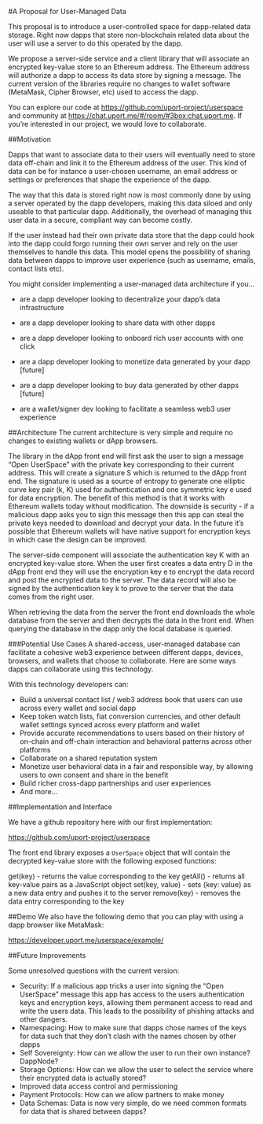 #A Proposal for User-Managed Data

This proposal is to introduce a user-controlled space for dapp-related data storage. Right now dapps that store non-blockchain related data about the user will use a server to do this operated by the dapp.

We propose a server-side service and a client library that will associate an encrypted key-value store to an Ethereum address. The Ethereum address will authorize a dapp to access its data store by signing a message. The current version of the libraries require no changes to wallet software (MetaMask, Cipher Browser, etc) used to access the dapp.

You can explore our code at https://github.com/uport-project/userspace and community at https://chat.uport.me/#/room/#3box:chat.uport.me. If you’re interested in our project, we would love to collaborate. 

##Motivation

Dapps that want to associate data to their users will eventually need to store data off-chain and link it to the Ethereum address of the user. This kind of data can be for instance a user-chosen username, an email address or settings or preferences that shape the experience of the dapp.

The way that this data is stored right now is most commonly done by using a server operated by the dapp developers, making this data siloed and only useable to that particular dapp. Additionally, the overhead of managing this user data in a secure, compliant way can become costly.

If the user instead had their own private data store that the dapp could hook into the dapp could forgo running their own server and rely on the user themselves to handle this data. This model opens the possibility of sharing data between dapps to improve user experience (such as username, emails, contact lists etc).

You might consider implementing a user-managed data architecture if you…

* are a dapp developer looking to decentralize your dapp’s data infrastructure
* are a dapp developer looking to share data with other dapps
* are a dapp developer looking to onboard rich user accounts with one click
* are a dapp developer looking to monetize data generated by your dapp [future]
* are a dapp developer looking to buy data generated by other dapps [future]

* are a wallet/signer dev looking to facilitate a seamless web3 user experience

##Architecture
The current architecture is very simple and require no changes to existing wallets or dApp browsers.

The library in the dApp front end will first ask the user to sign a message “Open UserSpace” with the private key corresponding to their current address. This will create a signature S which is returned to the dApp front end. The signature is used as a source of entropy to generate one elliptic curve key pair (k, K) used for authentication and one symmetric key e used for data encryption. The benefit of this method is that it works with Ethereum wallets today without modification. The downside is security - if a malicious dapp asks you to sign this message then this app can steal the private keys needed to download and decrypt your data. In the future it’s possible that Ethereum wallets will have native support for encryption keys in which case the design can be improved.

The server-side component will associate the authentication key K with an encrypted key-value store. When the user first creates a data entry D in the dApp front end they will use the encryption key e to encrypt the data record and post the encrypted data to the server. The data record will also be signed by the authentication key k to prove to the server that the data comes from the right user.

When retrieving the data from the server the front end downloads the whole database from the server and then decrypts the data in the front end. When querying the database in the dapp only the local database is queried.

###Potential Use Cases
A shared-access, user-managed database can facilitate a cohesive web3 experience between different dapps, devices, browsers, and wallets that choose to collaborate. Here are some ways dapps can collaborate using this technology.

With this technology developers can:

* Build a universal contact list / web3 address book that users can use across every wallet and social dapp
* Keep token watch lists, fiat conversion currencies, and other default wallet settings synced across every platform and wallet
* Provide accurate recommendations to users based on their history of on-chain and off-chain interaction and behavioral patterns across other platforms
* Collaborate on a shared reputation system
* Monetize user behavioral data in a fair and responsible way, by allowing users to own consent and share in the benefit
* Build richer cross-dapp partnerships and user experiences
* And more...

##Implementation and Interface

We have a github repository here with our first implementation:

https://github.com/uport-project/userspace

The front end library exposes a `UserSpace` object that will contain the decrypted key-value store with the following exposed functions:

get(key) - returns the value corresponding to the key
getAll() - returns all key-value pairs as a JavaScript object
set(key, value) - sets {key: value} as a new data entry and pushes it to the server
remove(key) - removes the data entry corresponding to the key


##Demo
We also have the following demo that you can play with using a dapp browser like MetaMask:

https://developer.uport.me/userspace/example/

##Future Improvements

Some unresolved questions with the current version:

* Security: If a malicious app tricks a user into signing the “Open UserSpace” message this app has access to the users authentication keys and encryption keys, allowing them permanent access to read and write the users data. This leads to the possibility of phishing attacks and other dangers.
* Namespacing: How to make sure that dapps chose names of the keys for data such that they don’t clash with the names chosen by other dapps
* Self Sovereignty: How can we allow the user to run their own instance? DappNode?
* Storage Options: How can we allow the user to select the service where their encrypted data is actually stored?
* Improved data access control and permissioning
* Payment Protocols: How can we allow partners to make money
* Data Schemas: Data is now very simple, do we need common formats for data that is shared between dapps?
